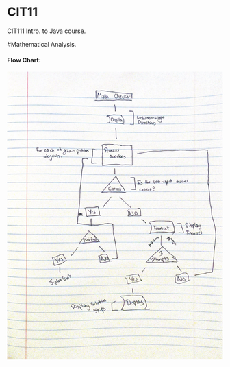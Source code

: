 # CIT11
CIT111 Intro. to Java course. 

#Mathematical Analysis.
#### Flow Chart:
![Flowchart](flowchart.png)
